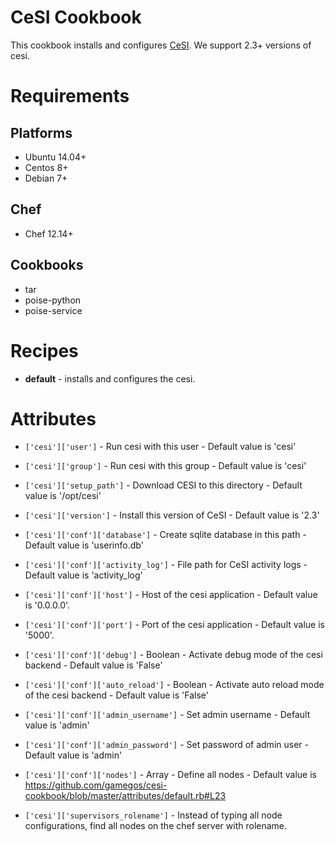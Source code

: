 # CeSI Cookbook

This cookbook installs and configures [CeSI](https://github.com/gamegos/cesi). We support 2.3+ versions of cesi.

# Requirements

## Platforms

- Ubuntu 14.04+
- Centos 8+
- Debian 7+

## Chef

- Chef 12.14+

## Cookbooks

- tar
- poise-python
- poise-service

# Recipes

- **default** - installs and configures the cesi.

# Attributes

- `['cesi']['user']` - Run cesi with this user - Default value is 'cesi'
- `['cesi']['group']` - Run cesi with this group - Default value is 'cesi'
- `['cesi']['setup_path']` - Download CESI to this directory - Default value is '/opt/cesi'
- `['cesi']['version']` - Install this version of CeSI - Default value is '2.3'
- `['cesi']['conf']['database']` - Create sqlite database in this path - Default value is 'userinfo.db'
- `['cesi']['conf']['activity_log']` - File path for CeSI activity logs - Default value is 'activity_log'
- `['cesi']['conf']['host']` - Host of the cesi application - Default value is '0.0.0.0'.
- `['cesi']['conf']['port']` - Port of the cesi application - Default value is '5000'.
- `['cesi']['conf']['debug']` - Boolean - Activate debug mode of the cesi backend - Default value is 'False'
- `['cesi']['conf']['auto_reload']` - Boolean - Activate auto reload mode of the cesi backend - Default value is 'False'
- `['cesi']['conf']['admin_username']` - Set admin username - Default value is 'admin'
- `['cesi']['conf']['admin_password']` - Set password of admin user - Default value is 'admin'

- `['cesi']['conf']['nodes']` - Array - Define all nodes - Default value is https://github.com/gamegos/cesi-cookbook/blob/master/attributes/default.rb#L23
- `['cesi']['supervisors_rolename']` - Instead of typing all node configurations, find all nodes on the chef server with rolename.
